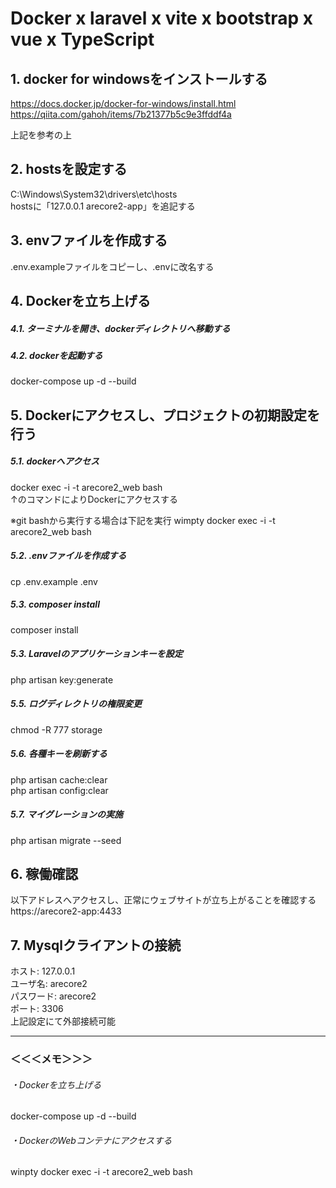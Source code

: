 # Docker x laravel x vite x bootstrap x vue x TypeScript

## 1. docker for windowsをインストールする
https://docs.docker.jp/docker-for-windows/install.html  
https://qiita.com/gahoh/items/7b21377b5c9e3ffddf4a

上記を参考の上

## 2. hostsを設定する
C:\Windows\System32\drivers\etc\hosts  
hostsに「127.0.0.1 arecore2-app」を追記する

## 3. envファイルを作成する
.env.exampleファイルをコピーし、.envに改名する

## 4. Dockerを立ち上げる
##### 4.1. ターミナルを開き、dockerディレクトリへ移動する

##### 4.2. dockerを起動する
docker-compose up -d --build

## 5. Dockerにアクセスし、プロジェクトの初期設定を行う

##### 5.1. dockerへアクセス
docker exec -i -t arecore2_web bash  
↑のコマンドによりDockerにアクセスする

※git bashから実行する場合は下記を実行
wimpty docker exec -i -t arecore2_web bash  

##### 5.2. .envファイルを作成する
cp .env.example .env

##### 5.3. composer install
composer install

##### 5.3. Laravelのアプリケーションキーを設定
php artisan key:generate

##### 5.5. ログディレクトリの権限変更
chmod -R 777 storage

##### 5.6. 各種キーを刷新する
php artisan cache:clear  
php artisan config:clear  

##### 5.7. マイグレーションの実施
php artisan migrate --seed

## 6. 稼働確認
以下アドレスへアクセスし、正常にウェブサイトが立ち上がることを確認する  
https://arecore2-app:4433  

## 7. Mysqlクライアントの接続
ホスト: 127.0.0.1  
ユーザ名: arecore2  
パスワード: arecore2  
ポート: 3306  
上記設定にて外部接続可能  


---


### ＜＜＜メモ＞＞＞  
###### ・Dockerを立ち上げる  
docker-compose up -d --build

###### ・DockerのWebコンテナにアクセスする  
winpty docker exec -i -t arecore2_web bash
